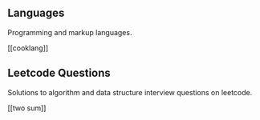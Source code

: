 

## Languages
Programming and markup languages.

[[cooklang]]

## Leetcode Questions
Solutions to algorithm and data structure interview questions on leetcode.

[[two sum]]